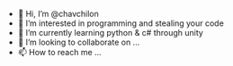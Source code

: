 - 👋 Hi, I’m @chavchilon
- 👀 I’m interested in programming and stealing your code
- 🌱 I’m currently learning python & c# through unity
- 💞️ I’m looking to collaborate on ...
- 📫 How to reach me ...

<!---
chavchilon/chavchilon is a ✨ special ✨ repository because its `README.md` (this file) appears on your GitHub profile.
You can click the Preview link to take a look at your changes.
--->
